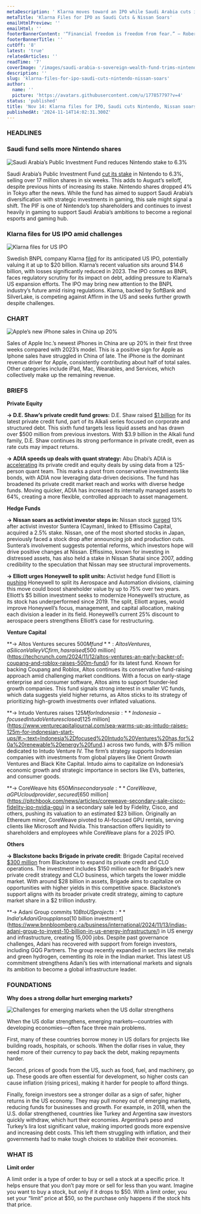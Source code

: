 ```yaml
---
metaDescription: ' Klarna moves toward an IPO while Saudi Arabia cuts investments and Nissan’s stock surges.'
metaTitle: 'Klarna Files for IPO as Saudi Cuts & Nissan Soars'
emailHtmlPreview: ''
emailHtml: ''
footerBannerContent: '“Financial freedom is freedom from fear.” — Robert Kiyosaki'
footerBannerTitle: ''
cutOff: '8'
latest: 'true'
relatedArticles: ''
readTime: '7'
coverImage: '/images/saudi-arabia-s-sovereign-wealth-fund-trims-nintendo-stake-again-Q3Nj.webp'
description: ''
slug: 'klarna-files-for-ipo-saudi-cuts-nintendo-nissan-soars'
author:
  name: ''
  picture: 'https://avatars.githubusercontent.com/u/177857797?v=4'
status: 'published'
title: 'Nov 14: Klarna files for IPO, Saudi cuts Nintendo, Nissan soars'
publishedAt: '2024-11-14T14:02:31.300Z'
---
```


### **HEADLINES**

### Saudi fund sells more Nintendo shares

![Saudi Arabia’s Public Investment Fund reduces Nintendo stake to 6.3%](/images/saudi-arabia-s-sovereign-wealth-fund-trims-nintendo-stake-again-E4NT.webp)

Saudi Arabia’s Public Investment Fund [cut its stake](https://www.bnnbloomberg.ca/business/2024/11/13/saudi-arabias-sovereign-wealth-fund-trims-nintendo-stake-again/) in Nintendo to 6.3%, selling over 17 million shares in six weeks. This adds to August’s selloff, despite previous hints of increasing its stake. Nintendo shares dropped 4% in Tokyo after the news. While the fund has aimed to support Saudi Arabia’s diversification with strategic investments in gaming, this sale might signal a shift. The PIF is one of Nintendo’s top shareholders and continues to invest heavily in gaming to support Saudi Arabia’s ambitions to become a regional esports and gaming hub.

### Klarna files for US IPO amid challenges

![Klarna files for US IPO](/images/klarna-YyMT.webp)

Swedish BNPL company Klarna [filed](https://pitchbook.com/news/articles/klarna-files-for-long-awaited-us-ipo) for its anticipated US IPO, potentially valuing it at up to $20 billion. Klarna’s recent valuation sits around $14.6 billion, with losses significantly reduced in 2023. The IPO comes as BNPL faces regulatory scrutiny for its impact on debt, adding pressure to Klarna’s US expansion efforts. The IPO may bring new attention to the BNPL industry’s future amid rising regulations. Klarna, backed by SoftBank and SilverLake, is competing against Affirm in the US and seeks further growth despite challenges.

### CHART

![Apple’s new iPhone sales in China up 20%](/images/iphone-sales-contribute-about-half-of-apples-annual-revenues-kwND.webp)

Sales of Apple Inc.’s newest iPhones in China are up 20% in their first three weeks compared with 2023’s model. This is a positive sign for Apple as Iphone sales have struggled in China of late. The iPhone is the dominant revenue driver for Apple, consistently contributing about half of total sales. Other categories include iPad, Mac, Wearables, and Services, which collectively make up the remaining revenue.

### BRIEFS

**Private Equity**

**→ D.E. Shaw’s private credit fund grows:** D.E. Shaw raised [$1 billion](https://www.bloomberg.com/news/articles/2024-11-13/d-e-shaw-raises-1-billion-in-latest-alkali-private-credit-fund?srnd=homepage-americas) for its latest private credit fund, part of its Alkali series focused on corporate and structured debt. This sixth fund targets less liquid assets and has drawn over $500 million from previous investors. With $3.9 billion in the Alkali fund family, D.E. Shaw continues its strong performance in private credit, even as rate cuts may impact returns.

**→ ADIA speeds up deals with quant strategy:** Abu Dhabi’s ADIA is [accelerating](https://www.bloomberg.com/news/articles/2024-11-13/uae-wealth-funds-abu-dhabi-s-1-trillion-adia-rejigs-strategy-to-speed-up-deals) its private credit and equity deals by using data from a 125-person quant team. This marks a pivot from conservative investments like bonds, with ADIA now leveraging data-driven decisions. The fund has broadened its private credit market reach and works with diverse hedge funds. Moving quicker, ADIA has increased its internally managed assets to 64%, creating a more flexible, controlled approach to asset management.

**Hedge Funds**

**→ Nissan soars as activist investor steps in:** Nissan stock [surged](https://www.hedgeweek.com/nissan-sees-stock-surge-after-hedge-fund-linked-activist-acquires-2-5-stake/) 13% after activist investor Suntera (Cayman), linked to Effissimo Capital, acquired a 2.5% stake. Nissan, one of the most shorted stocks in Japan, previously faced a stock drop after announcing job and production cuts. Suntera’s involvement suggests potential reforms, which investors hope will drive positive changes at Nissan. Effissimo, known for investing in distressed assets, has also held a stake in Nissan Shatai since 2007, adding credibility to the speculation that Nissan may see structural improvements.

**→ Elliott urges Honeywell to split units:** Activist hedge fund Elliott is [pushing](https://www.hedgeweek.com/activist-elliott-pushing-for-honeywell-split/) Honeywell to split its Aerospace and Automation divisions, claiming this move could boost shareholder value by up to 75% over two years. Elliott’s $5 billion investment seeks to modernize Honeywell’s structure, as its stock has underperformed since 2019. The split, Elliott argues, would improve Honeywell’s focus, management, and capital allocation, making each division a leader in its field. Honeywell’s current 25% discount to aerospace peers strengthens Elliott’s case for restructuring.

**Venture Capital**

**→ Altos Ventures secures $500M fund**: Altos Ventures, a Silicon Valley VC firm, has raised [$500 million](https://techcrunch.com/2024/11/12/altos-ventures-an-early-backer-of-coupang-and-roblox-raises-500m-fund/) for its latest fund. Known for backing Coupang and Roblox, Altos continues its conservative fund-raising approach amid challenging market conditions. With a focus on early-stage enterprise and consumer software, Altos aims to support founder-led growth companies. This fund signals strong interest in smaller VC funds, which data suggests yield higher returns, as Altos sticks to its strategy of prioritizing high-growth investments over inflated valuations.

**→ Intudo Ventures raises $125M for Indonesia:** Indonesia-focused Intudo Ventures closed [$125 million](https://www.venturecapitaljournal.com/sea-warms-up-as-intudo-raises-125m-for-indonesian-start-ups/#:~:text=Indonesia%2Dfocused%20Intudo%20Ventures%20has,for%20a%20renewable%20energy%20fund.) across two funds, with $75 million dedicated to Intudo Venture IV. The firm’s strategy supports Indonesian companies with investments from global players like Orient Growth Ventures and Black Kite Capital. Intudo aims to capitalize on Indonesia’s economic growth and strategic importance in sectors like EVs, batteries, and consumer goods.

**→ CoreWeave hits $650M in secondary sale:** CoreWeave, a GPU cloud provider, secured [$650 million](https://pitchbook.com/news/articles/coreweave-secondary-sale-cisco-fidelity-ipo-nvidia-gpu) in a secondary sale led by Fidelity, Cisco, and others, pushing its valuation to an estimated $23 billion. Originally an Ethereum miner, CoreWeave pivoted to AI-focused GPU rentals, serving clients like Microsoft and Nvidia. This transaction offers liquidity to shareholders and employees while CoreWeave plans for a 2025 IPO.

**Others**

**→ Blackstone backs Brigade in private credit**: Brigade Capital received [$300 million](https://www.hedgeweek.com/brigade-secures-300m-from-blackstone-for-private-credit-and-clo-investment/) from Blackstone to expand its private credit and CLO operations. The investment includes $150 million each for Brigade’s new private credit strategy and CLO business, which targets the lower middle market. With around $28 billion in assets, Brigade aims to capitalize on opportunities with higher yields in this competitive space. Blackstone’s support aligns with its broader private credit strategy, aiming to capture market share in a $2 trillion industry.

**→ Adani Group commits $10B to US projects:** India’s Adani Group plans a [$10 billion investment](https://www.bnnbloomberg.ca/business/international/2024/11/13/indias-adani-group-to-invest-10-billion-in-us-energy-infrastructure/) in US energy and infrastructure, creating 15,000 jobs. Despite past governance challenges, Adani has recovered with support from foreign investors, including GQG Partners. The group recently expanded in sectors like metals and green hydrogen, cementing its role in the Indian market. This latest US commitment strengthens Adani’s ties with international markets and signals its ambition to become a global infrastructure leader.

### **FOUNDATIONS**

**Why does a strong dollar hurt emerging markets?**

![Challenges for emerging markets when the US dollar strengthens](/images/why-does-a-strong-dollar-hurt-emerging-markets_-g0Mj.webp)

When the US dollar strengthens, emerging markets—countries with developing economies—often face three main problems.

First, many of these countries borrow money in US dollars for projects like building roads, hospitals, or schools. When the dollar rises in value, they need more of their currency to pay back the debt, making repayments harder.

Second, prices of goods from the US, such as food, fuel, and machinery, go up. These goods are often essential for development, so higher costs can cause inflation (rising prices), making it harder for people to afford things.

Finally, foreign investors see a stronger dollar as a sign of safer, higher returns in the US economy. They may pull money out of emerging markets, reducing funds for businesses and growth. For example, in 2018, when the U.S. dollar strengthened, countries like Turkey and Argentina saw investors quickly withdraw, which hurt their economies. Argentina’s peso and Turkey’s lira lost significant value, making imported goods more expensive and increasing debt costs. This left them struggling with inflation, and their governments had to make tough choices to stabilize their economies.

### WHAT IS

**Limit order**

A limit order is a type of order to buy or sell a stock at a specific price. It helps ensure that you don’t pay more or sell for less than you want. Imagine you want to buy a stock, but only if it drops to $50. With a limit order, you set your “limit” price at $50, so the purchase only happens if the stock hits that price.